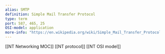```yaml
---
alias: SMTP
definition: Simple Mail Transfer Protocol
type: term
port: 587, 465, 25
OSI-model: application
more-info: "https://en.wikipedia.org/wiki/Simple_Mail_Transfer_Protocol"
---
```


[[NT Networking MOC]]
[[NT protocol]]
[[NT OSI model]]
